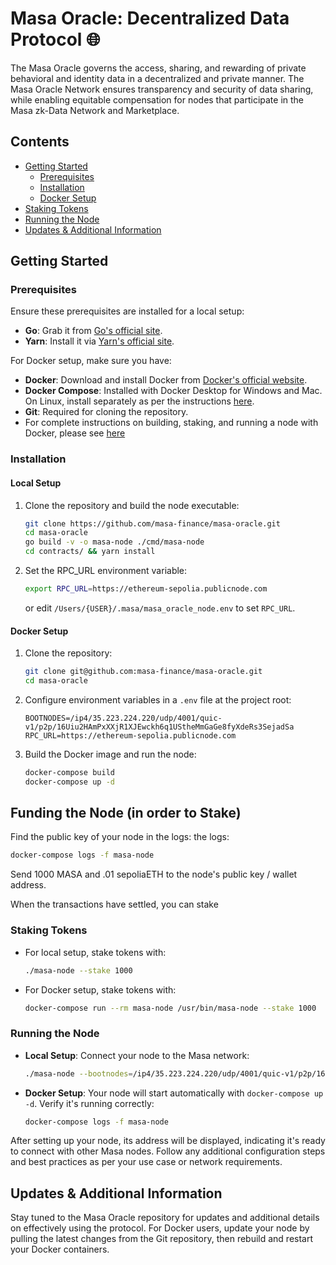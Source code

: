 # Masa Oracle: Decentralized Data Protocol 🌐

The Masa Oracle governs the access, sharing, and rewarding of private behavioral and identity data in a decentralized and private manner. The Masa Oracle Network ensures transparency and security of data sharing, while  enabling equitable compensation for nodes that participate in the Masa zk-Data Network and Marketplace.

## Contents
- [Getting Started](#getting-started)
  - [Prerequisites](#prerequisites)
  - [Installation](#installation)
  - [Docker Setup](#docker-setup)
- [Staking Tokens](#staking-tokens)
- [Running the Node](#running-the-node)
- [Updates & Additional Information](#updates--additional-information)

## Getting Started

### Prerequisites

Ensure these prerequisites are installed for a local setup:
- **Go**: Grab it from [Go's official site](https://golang.org/dl/).
- **Yarn**: Install it via [Yarn's official site](https://classic.yarnpkg.com/en/docs/install/).

For Docker setup, make sure you have:
- **Docker**: Download and install Docker from [Docker's official website](https://www.docker.com/products/docker-desktop).
- **Docker Compose**: Installed with Docker Desktop for Windows and Mac. On Linux, install separately as per the instructions [here](https://docs.docker.com/compose/install/).
- **Git**: Required for cloning the repository.
- For complete instructions on building, staking, and running a node with Docker, please see [here](./DOCKER.md) 

### Installation

#### Local Setup

1. Clone the repository and build the node executable:
   ```bash
   git clone https://github.com/masa-finance/masa-oracle.git
   cd masa-oracle
   go build -v -o masa-node ./cmd/masa-node
   cd contracts/ && yarn install
   ```
2. Set the RPC_URL environment variable:
   ```bash
   export RPC_URL=https://ethereum-sepolia.publicnode.com
   ```
   or edit `/Users/{USER}/.masa/masa_oracle_node.env` to set `RPC_URL`.

#### Docker Setup

1. Clone the repository:
   ```bash
   git clone git@github.com:masa-finance/masa-oracle.git
   cd masa-oracle
   ```
2. Configure environment variables in a `.env` file at the project root:
   ```env
   BOOTNODES=/ip4/35.223.224.220/udp/4001/quic-v1/p2p/16Uiu2HAmPxXXjR1XJEwckh6q1UStheMmGaGe8fyXdeRs3SejadSa
   RPC_URL=https://ethereum-sepolia.publicnode.com	
   ```
3. Build the Docker image and run the node:
   ```bash
   docker-compose build
   docker-compose up -d
   ```

## Funding the Node (in order to Stake)

Find the public key of your node in the logs:
the logs:

```bash
docker-compose logs -f masa-node
```
Send 1000 MASA and .01 sepoliaETH to the node's public key / wallet address.

When the transactions have settled, you can stake

### Staking Tokens

- For local setup, stake tokens with:
  ```bash
  ./masa-node --stake 1000
  ```
- For Docker setup, stake tokens with:
  ```bash
  docker-compose run --rm masa-node /usr/bin/masa-node --stake 1000
  ```

### Running the Node

- **Local Setup**: Connect your node to the Masa network:
  ```bash
  ./masa-node --bootnodes=/ip4/35.223.224.220/udp/4001/quic-v1/p2p/16Uiu2HAmPxXXjR1XJEwckh6q1UStheMmGaGe8fyXdeRs3SejadSa --port=4001 --udp=true --tcp=false --start=true
  ```
- **Docker Setup**: Your node will start automatically with `docker-compose up -d`. Verify it's running correctly:
  ```bash
  docker-compose logs -f masa-node
  ```

After setting up your node, its address will be displayed, indicating it's ready to connect with other Masa nodes. Follow any additional configuration steps and best practices as per your use case or network requirements.

## Updates & Additional Information

Stay tuned to the Masa Oracle repository for updates and additional details on effectively using the protocol. For Docker users, update your node by pulling the latest changes from the Git repository, then rebuild and restart your Docker containers.

